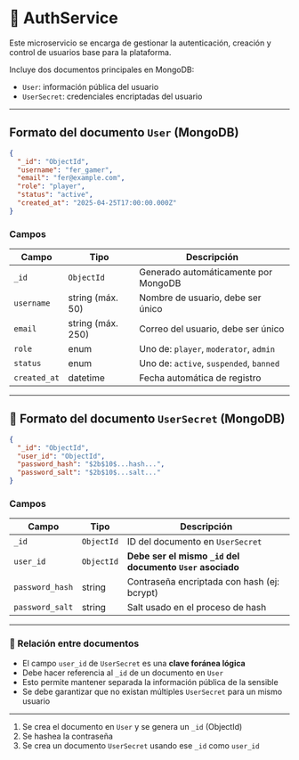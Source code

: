 
# 🔐 AuthService

Este microservicio se encarga de gestionar la autenticación, creación y control de usuarios base para la plataforma.

Incluye dos documentos principales en MongoDB:

- `User`: información pública del usuario
- `UserSecret`: credenciales encriptadas del usuario

---

## Formato del documento `User` (MongoDB)

```json
{
  "_id": "ObjectId",
  "username": "fer_gamer",
  "email": "fer@example.com",
  "role": "player",
  "status": "active",
  "created_at": "2025-04-25T17:00:00.000Z"
}
```

### Campos

| Campo        | Tipo           | Descripción |
|--------------|----------------|-------------|
| `_id`        | `ObjectId`     | Generado automáticamente por MongoDB |
| `username`   | string (máx. 50) | Nombre de usuario, debe ser único |
| `email`      | string (máx. 250) | Correo del usuario, debe ser único |
| `role`       | enum            | Uno de: `player`, `moderator`, `admin` |
| `status`     | enum            | Uno de: `active`, `suspended`, `banned` |
| `created_at` | datetime        | Fecha automática de registro |

---

## 🔐 Formato del documento `UserSecret` (MongoDB)

```json
{
  "_id": "ObjectId",
  "user_id": "ObjectId",
  "password_hash": "$2b$10$...hash...",
  "password_salt": "$2b$10$...salt..."
}
```

### Campos

| Campo           | Tipo        | Descripción |
|------------------|-------------|-------------|
| `_id`            | `ObjectId`  | ID del documento en `UserSecret` |
| `user_id`        | `ObjectId`  | **Debe ser el mismo `_id` del documento `User` asociado** |
| `password_hash`  | string      | Contraseña encriptada con hash (ej: bcrypt) |
| `password_salt`  | string      | Salt usado en el proceso de hash |

---

### 🔗 Relación entre documentos

- El campo `user_id` de `UserSecret` es una **clave foránea lógica**
- Debe hacer referencia al `_id` de un documento en `User`
- Esto permite mantener separada la información pública de la sensible
- Se debe garantizar que no existan múltiples `UserSecret` para un mismo usuario

---

1. Se crea el documento en `User` y se genera un `_id` (ObjectId)
2. Se hashea la contraseña
3. Se crea un documento `UserSecret` usando ese `_id` como `user_id`

